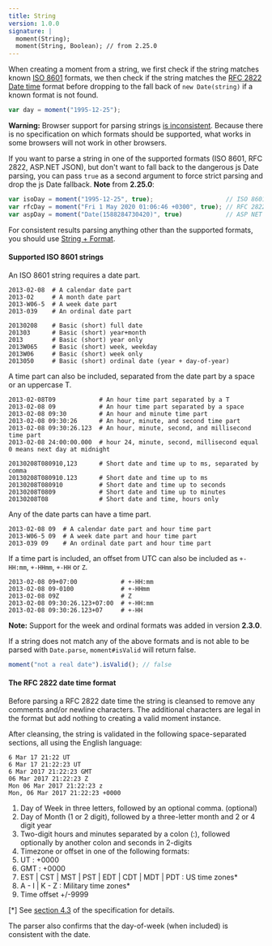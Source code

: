 ```yaml
---
title: String
version: 1.0.0
signature: |
  moment(String);
  moment(String, Boolean); // from 2.25.0
---
```


When creating a moment from a string, we first check if the string matches known [ISO 8601](https://en.wikipedia.org/wiki/ISO_8601) formats, we then check if the string matches the [RFC 2822 Date time](https://tools.ietf.org/html/rfc2822#section-3.3) format before dropping to the fall back of `new Date(string)` if a known format is not found.

```javascript
var day = moment("1995-12-25");
```

**Warning:** Browser support for parsing strings [is inconsistent](http://dygraphs.com/date-formats.html). Because there is no specification on which formats should be supported, what works in some browsers will not work in other browsers.

<!--
**Note:** This has been the source of a lot of confusion, because moments created via `Date` constructor don't support `isValid` and also work unreliably. So it would be soon deprecated. From version 2.6.0 there is a way to prevent Date constructor usage - just set `moment.createFromInputFallback` to an empty function.
-->

If you want to parse a string in one of the supported formats (ISO 8601, RFC
2822, ASP.NET JSON), but don't want to fall back to the dangerous js Date
parsing, you can pass `true` as a second argument to force strict parsing and
drop the js Date fallback. **Note** from **2.25.0**:

```javascript
var isoDay = moment("1995-12-25", true);                    // ISO 8601
var rfcDay = moment("Fri 1 May 2020 01:06:46 +0300", true); // RFC 2822
var aspDay = moment("Date(1588284730420)", true)            // ASP NET JSON
```

For consistent results parsing anything other than the supported formats, you should use [String + Format](#/parsing/string-format/).

#### Supported ISO 8601 strings

An ISO 8601 string requires a date part.

```
2013-02-08  # A calendar date part
2013-02     # A month date part
2013-W06-5  # A week date part
2013-039    # An ordinal date part

20130208    # Basic (short) full date
201303      # Basic (short) year+month
2013        # Basic (short) year only
2013W065    # Basic (short) week, weekday
2013W06     # Basic (short) week only
2013050     # Basic (short) ordinal date (year + day-of-year)
```

A time part can also be included, separated from the date part by a space or an uppercase T.

```
2013-02-08T09            # An hour time part separated by a T
2013-02-08 09            # An hour time part separated by a space
2013-02-08 09:30         # An hour and minute time part
2013-02-08 09:30:26      # An hour, minute, and second time part
2013-02-08 09:30:26.123  # An hour, minute, second, and millisecond time part
2013-02-08 24:00:00.000  # hour 24, minute, second, millisecond equal 0 means next day at midnight

20130208T080910,123      # Short date and time up to ms, separated by comma
20130208T080910.123      # Short date and time up to ms
20130208T080910          # Short date and time up to seconds
20130208T0809            # Short date and time up to minutes
20130208T08              # Short date and time, hours only
```

Any of the date parts can have a time part.

```
2013-02-08 09  # A calendar date part and hour time part
2013-W06-5 09  # A week date part and hour time part
2013-039 09    # An ordinal date part and hour time part
```

If a time part is included, an offset from UTC can also be included as `+-HH:mm`, `+-HHmm`, `+-HH` or `Z`.

```
2013-02-08 09+07:00            # +-HH:mm
2013-02-08 09-0100             # +-HHmm
2013-02-08 09Z                 # Z
2013-02-08 09:30:26.123+07:00  # +-HH:mm
2013-02-08 09:30:26.123+07     # +-HH
```

**Note:** Support for the week and ordinal formats was added in version **2.3.0**.

If a string does not match any of the above formats and is not able to be parsed with `Date.parse`, `moment#isValid` will return false.

```javascript
moment("not a real date").isValid(); // false
```

#### The RFC 2822 date time format

Before parsing a RFC 2822 date time the string is cleansed to remove any comments and/or newline characters. The additional characters are legal in the format but add nothing to creating a valid moment instance.

After cleansing, the string is validated in the following space-separated sections, all using the English language:

```
6 Mar 17 21:22 UT
6 Mar 17 21:22:23 UT
6 Mar 2017 21:22:23 GMT
06 Mar 2017 21:22:23 Z
Mon 06 Mar 2017 21:22:23 z
Mon, 06 Mar 2017 21:22:23 +0000
```

1. Day of Week in three letters, followed by an optional comma. (optional)
2. Day of Month (1 or 2 digit), followed by a three-letter month and 2 or 4 digit year
3. Two-digit hours and minutes separated by a colon (:), followed optionally by another colon and seconds in 2-digits
4. Timezone or offset in one of the following formats:
  1. UT : +0000
  2. GMT : +0000
  3. EST | CST | MST | PST | EDT | CDT | MDT | PDT : US time zones*
  4. A - I | K - Z : Military time zones*
  5. Time offset +/-9999

 [*] See [section 4.3](https://tools.ietf.org/html/rfc2822#section-4.3) of the specification for details.

The parser also confirms that the day-of-week (when included) is consistent with the date.
